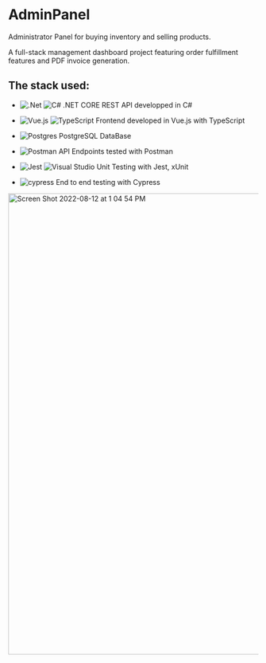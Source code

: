 # AdminPanel
Administrator Panel for buying inventory and selling products.

A full-stack management dashboard project featuring order fulfillment features and PDF invoice generation.

## The stack used: 

- ![.Net](https://img.shields.io/badge/.NET-5C2D91?style=for-the-badge&logo=.net&logoColor=white) ![C#](https://img.shields.io/badge/c%23-%23239120.svg?style=for-the-badge&logo=c-sharp&logoColor=white) .NET CORE REST API developped in C#

- ![Vue.js](https://img.shields.io/badge/vuejs-%2335495e.svg?style=for-the-badge&logo=vuedotjs&logoColor=%234FC08D) ![TypeScript](https://img.shields.io/badge/typescript-%23007ACC.svg?style=for-the-badge&logo=typescript&logoColor=white) Frontend developed in Vue.js with TypeScript

- ![Postgres](https://img.shields.io/badge/postgres-%23316192.svg?style=for-the-badge&logo=postgresql&logoColor=white) PostgreSQL DataBase

- ![Postman](https://img.shields.io/badge/Postman-FF6C37?style=for-the-badge&logo=postman&logoColor=white) API Endpoints tested with Postman

- ![Jest](https://img.shields.io/badge/-jest-%23C21325?style=for-the-badge&logo=jest&logoColor=white)
 ![Visual Studio](https://img.shields.io/badge/Visual%20Studio-5C2D91.svg?style=for-the-badge&logo=visual-studio&logoColor=white) Unit Testing with Jest, xUnit

- ![cypress](https://img.shields.io/badge/-cypress-%23E5E5E5?style=for-the-badge&logo=cypress&logoColor=058a5e)
 End to end testing with Cypress
 
 <img width="926" alt="Screen Shot 2022-08-12 at 1 04 54 PM" src="https://user-images.githubusercontent.com/32671209/184332818-0fd2d7bc-cbc9-42b7-a37f-88e87fc4db99.png">
